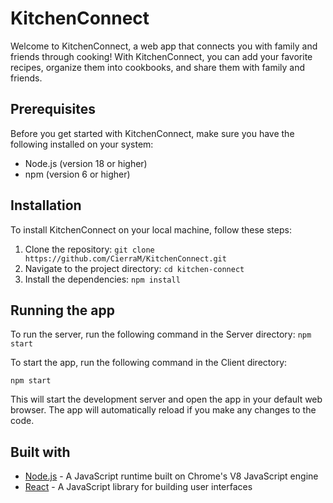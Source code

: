 # KitchenConnect

Welcome to KitchenConnect, a web app that connects you with family and friends through cooking! With KitchenConnect, you can add your favorite recipes, organize them into cookbooks, and share them with family and friends.

## Prerequisites

Before you get started with KitchenConnect, make sure you have the following installed on your system:

- Node.js (version 18 or higher)
- npm (version 6 or higher)

## Installation

To install KitchenConnect on your local machine, follow these steps:

1. Clone the repository: `git clone https://github.com/CierraM/KitchenConnect.git`
2. Navigate to the project directory: `cd kitchen-connect`
3. Install the dependencies: `npm install`

## Running the app
To run the server, run the following command in the Server directory:
`npm start`

To start the app, run the following command in the Client directory:

`npm start`


This will start the development server and open the app in your default web browser. The app will automatically reload if you make any changes to the code.

## Built with

- [Node.js](https://nodejs.org/) - A JavaScript runtime built on Chrome's V8 JavaScript engine
- [React](https://reactjs.org/) - A JavaScript library for building user interfaces
